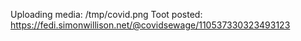 Uploading media: /tmp/covid.png
Toot posted: https://fedi.simonwillison.net/@covidsewage/110537330323493123
